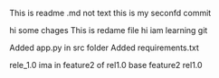 This is readme .md not text
this is my seconfd commit

hi some chages
This is redame file
hi iam learning git

Added app.py in src folder
Added requirements.txt 

rele_1.0
ima in feature2 of rel1.0
base feature2 rel1.0